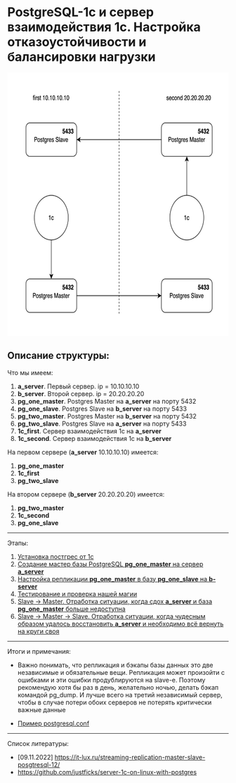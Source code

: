 # PostgreSQL-1c и сервер взаимодействия 1с. Настройка отказоустойчивости и балансировки нагрузки

<img src="./schema.png" width="100%" height="600" />

## Описание структуры:

Что мы имеем:

1. **a_server**. Первый сервер. ip = 10.10.10.10
2. **b_server**. Второй сервер. ip = 20.20.20.20
3. **pg_one_master**. Postgres Master на **a_server** на порту 5432
4. **pg_one_slave**. Postgres Slave на **b_server** на порту 5433
5. **pg_two_master**. Postgres Master на **b_server** на порту 5432
6. **pg_two_slave**. Postgres Slave на **a_server** на порту 5433
7. **1c_first**. Сервер взаимодействия 1с на **a_server**
8. **1c_second**. Сервер взаимодействия 1с на **b_server**

На первом сервере (**a_server** 10.10.10.10) имеется:

1. **pg_one_master**
2. **1c_first**
3. **pg_two_slave**

На втором сервере (**b_server** 20.20.20.20) имеется:

1. **pg_two_master**
2. **1c_second**
3. **pg_one_slave**

---

Этапы:

1. [Установка постгрес от 1с](1-step.md)
2. [Создание мастер базы PostgreSQL **pg_one_master** на сервер **a_server**](2-step.md)
3. [Настройка репликации **pg_one_master** в базу **pg_one_slave** на **b-server**](3-step.md)
4. [Тестирование и проверка нашей магии](4-step.md)
5. [Slave -> Master. Отработка ситуации, когда сдох **a_server** и база **pg_one_master** больше недоступна](5-step.md)
6. [Slave -> Master -> Slave. Отработка ситуации, когда чудесным образом удалось восстановить **a_server** и необходимо всё вернуть на круги своя](6-step.md)

---

Итоги и примечания:

- Важно понимать, что репликация и бэкапы базы данных это две независимые и обязательные вещи. Репликация может произойти с ошибками и эти ошибки продублируются на slave-е. Поэтому рекомендую хотя бы раз в день, желательно ночью, делать бэкап командой pg_dump. И лучше всего на третий независимый сервер, чтобы в случае потери обоих серверов не потерять критически важные данные

- [Пример postgresql.conf](./notes.md)
---

Список литературы:

- [09.11.2022] https://it-lux.ru/streaming-replication-master-slave-posgtresql-12/
- https://github.com/justficks/server-1c-on-linux-with-postgres
